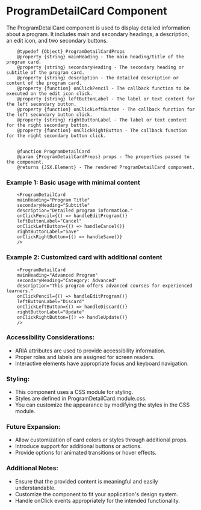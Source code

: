 # ProgramDetailCard Component

The ProgramDetailCard component is used to display detailed information about a program. It includes main and secondary headings, a description, an edit icon, and two secondary buttons.

```
    @typedef {Object} ProgramDetailCardProps
    @property {string} mainHeading - The main heading/title of the program card.
    @property {string} secondaryHeading - The secondary heading or subtitle of the program card.
    @property {string} description - The detailed description or content of the program card.
    @property {function} onClickPencil - The callback function to be executed on the edit icon click.
    @property {string} leftButtonLabel - The label or text content for the left secondary button.
    @property {function} onClickLeftButton - The callback function for the left secondary button click.
    @property {string} rightButtonLabel - The label or text content for the right secondary button.
    @property {function} onClickRightButton - The callback function for the right secondary button click.


    @function ProgramDetailCard
    @param {ProgramDetailCardProps} props - The properties passed to the component.
    @returns {JSX.Element} - The rendered ProgramDetailCard component.
```

### Example 1: Basic usage with minimal content

```
    <ProgramDetailCard
    mainHeading="Program Title"
    secondaryHeading="Subtitle"
    description="Detailed program information."
    onClickPencil={() => handleEditProgram()}
    leftButtonLabel="Cancel"
    onClickLeftButton={() => handleCancel()}
    rightButtonLabel="Save"
    onClickRightButton={() => handleSave()}
    />
```

### Example 2: Customized card with additional content

```
    <ProgramDetailCard
    mainHeading="Advanced Program"
    secondaryHeading="Category: Advanced"
    description="This program offers advanced courses for experienced learners."
    onClickPencil={() => handleEditProgram()}
    leftButtonLabel="Discard"
    onClickLeftButton={() => handleDiscard()}
    rightButtonLabel="Update"
    onClickRightButton={() => handleUpdate()}
    />
```

### Accessibility Considerations:

- ARIA attributes are used to provide accessibility information.
- Proper roles and labels are assigned for screen readers.
- Interactive elements have appropriate focus and keyboard navigation.

### Styling:

- This component uses a CSS module for styling.
- Styles are defined in ProgramDetailCard.module.css.
- You can customize the appearance by modifying the styles in the CSS module.

### Future Expansion:

- Allow customization of card colors or styles through additional props.
- Introduce support for additional buttons or actions.
- Provide options for animated transitions or hover effects.

### Additional Notes:

- Ensure that the provided content is meaningful and easily understandable.
- Customize the component to fit your application's design system.
- Handle onClick events appropriately for the intended functionality.
